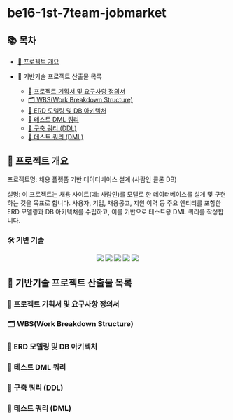 # be16-1st-7team-jobmarket

## 📚 목차

- [📌 프로젝트 개요](#-프로젝트-개요)

- 📂 기반기술 프로젝트 산출물 목록

  - [📄 프로젝트 기획서 및 요구사항 정의서](#-프로젝트-기획서-및-요구사항-정의서)
  - [🗂️ WBS(Work Breakdown Structure)](#%EF%B8%8F-wbswork-breakdown-structure)
  - [🧩 ERD 모델링 및 DB 아키텍처](#-erd-모델링-및-db-아키텍처)
  - [💾 테스트 DML 쿼리](#-테스트-dml-쿼리)
  - [📌 구축 쿼리 (DDL)](#-구축-쿼리-ddl)
  - [🧪 테스트 쿼리 (DML)](#-테스트-쿼리-dml)

## 📌 프로젝트 개요

프로젝트명: 채용 플랫폼 기반 데이터베이스 설계 (사람인 클론 DB)

설명: 이 프로젝트는 채용 사이트(예: 사람인)를 모델로 한 데이터베이스를 설계 및 구현하는 것을 목표로 합니다. 사용자, 기업, 채용공고, 지원 이력 등 주요 엔티티를 포함한 ERD 모델링과 DB 아키텍처를 수립하고, 이를 기반으로 테스트용 DML 쿼리를 작성합니다.

### 🛠️ 기반 기술

<p align="center">
  <img src="https://img.shields.io/badge/MariaDB-003545?style=for-the-badge&logo=mariadb&logoColor=white" />
  <img src="https://img.shields.io/badge/ERDCloud-1F1F1F?style=for-the-badge&logo=cloud&logoColor=white" />
  <img src="https://img.shields.io/badge/MySQL%20Workbench-4479A1?style=for-the-badge&logo=mysql&logoColor=white" />
  <img src="https://img.shields.io/badge/DataGrip-000000?style=for-the-badge&logo=datagrip&logoColor=white" />
  <img src="https://img.shields.io/badge/SQL-336791?style=for-the-badge&logo=sqlite&logoColor=white" />
</p>


## 📂 기반기술 프로젝트 산출물 목록

### 📄 프로젝트 기획서 및 요구사항 정의서

### 🗂️ WBS(Work Breakdown Structure)

### 🧩 ERD 모델링 및 DB 아키텍처

### 💾 테스트 DML 쿼리

### 📌 구축 쿼리 (DDL)

### 🧪 테스트 쿼리 (DML)
